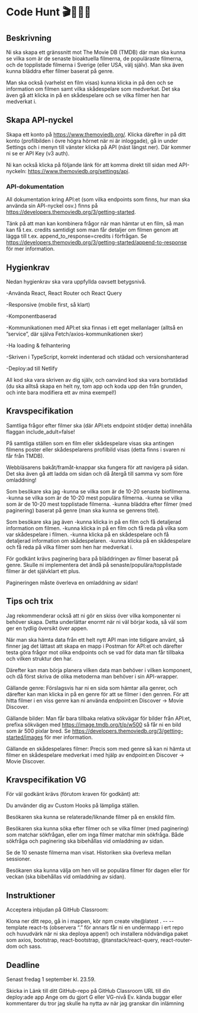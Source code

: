 # Code Hunt 🎬🎥🏹🎯

## Beskrivning
Ni ska skapa ett gränssnitt mot The Movie DB (TMDB) där man ska kunna se vilka som är de senaste bioaktuella filmerna, de populäraste filmerna, och de topplistade filmerna i Sverige (eller USA, välj själv). Man ska även kunna bläddra efter filmer baserat på genre.

Man ska också (varhelst en film visas) kunna klicka in på den och se information om filmen samt vilka skådespelare som medverkat. Det ska även gå att klicka in på en skådespelare och se vilka filmer hen har medverkat i.

## Skapa API-nyckel
Skapa ett konto på https://www.themoviedb.org/. Klicka därefter in på ditt konto (profilbilden i övre högra hörnet när ni är inloggade), gå in under Settings och i menyn till vänster klicka på API (näst längst ner). Där kommer ni se er API Key (v3 auth).

Ni kan också klicka på följande länk för att komma direkt till sidan med API-nyckeln: https://www.themoviedb.org/settings/api.

### API-dokumentation
All dokumentation kring API:et (som vilka endpoints som finns, hur man ska använda sin API-nyckel osv.) finns på https://developers.themoviedb.org/3/getting-started.

Tänk på att man kan kombinera frågor när man hämtar ut en film, så man kan få t.ex. credits samtidigt som man får detaljer om filmen genom att lägga till t.ex. append_to_response=credits i förfrågan. Se https://developers.themoviedb.org/3/getting-started/append-to-response för mer information.

## Hygienkrav
Nedan hygienkrav ska vara uppfyllda oavsett betygsnivå.

-Använda React, React Router och React Query

-Responsive (mobile first, så klart)

-Komponentbaserad

-Kommunikationen med API:et ska finnas i ett eget mellanlager (alltså en ”service”, där själva Fetch/axios-kommunikationen sker)

-Ha loading & felhantering

-Skriven i TypeScript, korrekt indenterad och städad och versionshanterad

-Deploy:ad till Netlify

All kod ska vara skriven av dig själv, och oanvänd kod ska vara bortstädad (du ska alltså skapa en helt ny, tom app och koda upp den från grunden, och inte bara modifiera ett av mina exempel!)


## Kravspecifikation
Samtliga frågor efter filmer ska (där API:ets endpoint stödjer detta) innehålla flaggan include_adult=false!

På samtliga ställen som en film eller skådespelare visas ska antingen filmens poster eller skådespelarens profilbild visas (detta finns i svaren ni får från TMDB).

Webbläsarens bakåt/framåt-knappar ska fungera för att navigera på sidan. Det ska även gå att ladda om sidan och då återgå till samma vy som före omladdning!

Som besökare ska jag
-kunna se vilka som är de 10-20 senaste biofilmerna.
-kunna se vilka som är de 10-20 mest populära filmerna.
-kunna se vilka som är de 10-20 mest topplistade filmerna.
-kunna bläddra efter filmer (med paginering) baserat på genre (man ska kunna se genrens titel).

Som besökare ska jag även
-kunna klicka in på en film och få detaljerad information om filmen.
-kunna klicka in på en film och få reda på vilka som var skådespelare i filmen.
-kunna klicka på en skådespelare och få detaljerad information om skådespelaren.
-kunna klicka på en skådespelare och få reda på vilka filmer som hen har medverkat i.

För godkänt krävs paginering bara på bläddringen av filmer baserat på genre. Skulle ni implementera det ändå på senaste/populära/topplistade filmer är det självklart ett plus. 

Pagineringen måste överleva en omladdning av sidan!

## Tips och trix
Jag rekommenderar också att ni gör en skiss över vilka komponenter ni behöver skapa. Detta underlättar enormt när ni väl börjar koda, så väl som ger en tydlig översikt över appen.

När man ska hämta data från ett helt nytt API man inte tidigare använt, så finner jag det lättast att skapa en mapp i Postman för API:et och därefter testa göra frågor mot olika endpoints och se vad för data man får tillbaka och vilken struktur den har.

Därefter kan man börja planera vilken data man behöver i vilken komponent, och då först skriva de olika metoderna man behöver i sin API-wrapper.

Gällande genre: Förslagsvis har ni en sida som hämtar alla genrer, och därefter kan man klicka in på en genre för att se filmer i den genren. För att hitta filmer i en viss genre kan ni använda endpoint:en Discover -> Movie Discover.

Gällande bilder: Man får bara tillbaka relativa sökvägar för bilder från API:et, prefixa sökvägen med https://image.tmdb.org/t/p/w500 så får ni en bild som är 500 pixlar bred. Se https://developers.themoviedb.org/3/getting-started/images för mer information.

Gällande en skådespelares filmer: Precis som med genre så kan ni hämta ut filmer en skådespelare medverkat i med hjälp av endpoint:en Discover -> Movie Discover.

## Kravspecifikation VG
För väl godkänt krävs (förutom kraven för godkänt) att:

Du använder dig av Custom Hooks på lämpliga ställen.

Besökaren ska kunna se relaterade/liknande filmer på en enskild film.

Besökaren ska kunna söka efter filmer och se vilka filmer (med paginering) som matchar sökfrågan, eller om inga filmer matchar min sökfråga. Både sökfråga och paginering ska bibehållas vid omladdning av sidan.

Se de 10 senaste filmerna man visat. Historiken ska överleva mellan sessioner.

Besökaren ska kunna välja om hen vill se populära filmer för dagen eller för veckan (ska bibehållas vid omladdning av sidan).


## Instruktioner
Acceptera inbjudan på GitHub Classroom:


Klona ner ditt repo, gå in i mappen, kör npm create vite@latest . -- --template react-ts (observera “.” för annars får ni en undermapp i ert repo och huvudvärk när ni ska deploya appen!) och installera nödvändiga paket som axios, bootstrap, react-bootstrap, @tanstack/react-query, react-router-dom och sass.

## Deadline
Senast fredag 1 september kl. 23.59.

Skicka in
Länk till ditt GitHub-repo på GitHub Classroom
URL till din deploy:ade app
Ange om du gjort G eller VG-nivå
Ev. kända buggar eller kommentarer du tror jag skulle ha nytta av när jag granskar din inlämning
